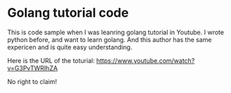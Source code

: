 # Golang tutorial code
This is code sample when I was leanring golang tutorial in Youtube.
I wrote python before, and want to learn golang. And this author has the same expericen and is quite easy understanding.

Here is the URL of the toturial: https://www.youtube.com/watch?v=G3PvTWRIhZA

No right to claim!



